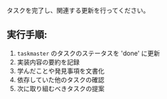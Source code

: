 タスクを完了し、関連する更新を行ってください。

## 実行手順:
1. `taskmaster` のタスクのステータスを 'done' に更新
2. 実装内容の要約を記録
3. 学んだことや発見事項を文書化
4. 依存していた他のタスクの確認
5. 次に取り組むべきタスクの提案
